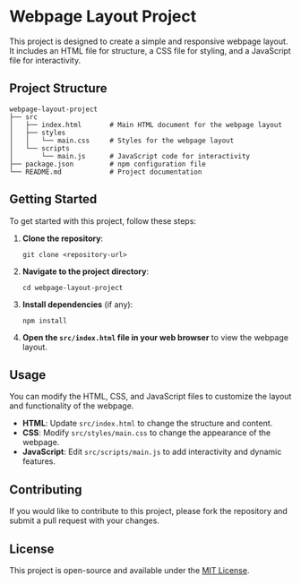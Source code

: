 # Webpage Layout Project

This project is designed to create a simple and responsive webpage layout. It includes an HTML file for structure, a CSS file for styling, and a JavaScript file for interactivity.

## Project Structure

```
webpage-layout-project
├── src
│   ├── index.html       # Main HTML document for the webpage layout
│   ├── styles
│   │   └── main.css     # Styles for the webpage layout
│   └── scripts
│       └── main.js      # JavaScript code for interactivity
├── package.json         # npm configuration file
└── README.md            # Project documentation
```

## Getting Started

To get started with this project, follow these steps:

1. **Clone the repository**:
   ```
   git clone <repository-url>
   ```

2. **Navigate to the project directory**:
   ```
   cd webpage-layout-project
   ```

3. **Install dependencies** (if any):
   ```
   npm install
   ```

4. **Open the `src/index.html` file in your web browser** to view the webpage layout.

## Usage

You can modify the HTML, CSS, and JavaScript files to customize the layout and functionality of the webpage. 

- **HTML**: Update `src/index.html` to change the structure and content.
- **CSS**: Modify `src/styles/main.css` to change the appearance of the webpage.
- **JavaScript**: Edit `src/scripts/main.js` to add interactivity and dynamic features.

## Contributing

If you would like to contribute to this project, please fork the repository and submit a pull request with your changes.

## License

This project is open-source and available under the [MIT License](LICENSE).